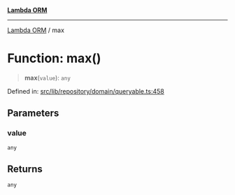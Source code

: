 [**Lambda ORM**](../README.md)

***

[Lambda ORM](../README.md) / max

# Function: max()

> **max**(`value`): `any`

Defined in: [src/lib/repository/domain/queryable.ts:458](https://github.com/lambda-orm/lambdaorm-base/blob/5f10bdc7d0f008296efbcbe89bc2bf1ed03aaaef/src/lib/repository/domain/queryable.ts#L458)

## Parameters

### value

`any`

## Returns

`any`
